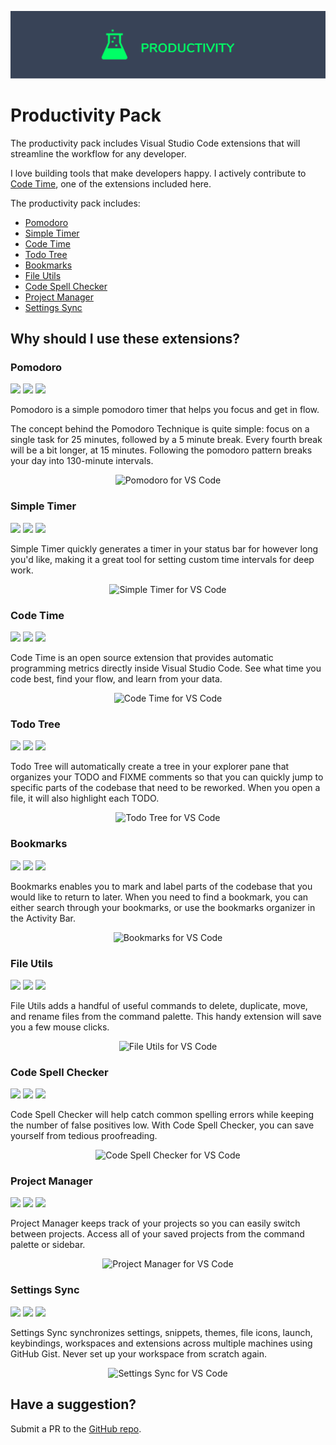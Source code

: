 ![Banner](banner.png)

# Productivity Pack

The productivity pack includes Visual Studio Code extensions that will streamline the workflow for any developer. 

I love building tools that make developers happy. I actively contribute to [Code Time](https://marketplace.visualstudio.com/items?itemName=softwaredotcom.swdc-vscode), one of the extensions included here.

The productivity pack includes: 

* [Pomodoro](https://marketplace.visualstudio.com/items?itemName=cosminalco.pomodoro)
* [Simple Timer](https://marketplace.visualstudio.com/items?itemName=burkeholland.simple-timer)
* [Code Time](https://marketplace.visualstudio.com/items?itemName=softwaredotcom.swdc-vscode)
* [Todo Tree](https://marketplace.visualstudio.com/items?itemName=Gruntfuggly.todo-tree)
* [Bookmarks](https://marketplace.visualstudio.com/items?itemName=alefragnani.Bookmarks)
* [File Utils](https://marketplace.visualstudio.com/items?itemName=sleistner.vscode-fileutils)
* [Code Spell Checker](https://marketplace.visualstudio.com/items?itemName=streetsidesoftware.code-spell-checker)
* [Project Manager](https://marketplace.visualstudio.com/items?itemName=alefragnani.project-manager)
* [Settings Sync](https://marketplace.visualstudio.com/items?itemName=Shan.code-settings-sync)


## Why should I use these extensions? 

### Pomodoro

[![](https://vsmarketplacebadge.apphb.com/version-short/cosminalco.pomodoro.svg)](https://marketplace.visualstudio.com/items?itemName=cosminalco.pomodoro) 
[![](https://vsmarketplacebadge.apphb.com/installs-short/cosminalco.pomodoro.svg)](https://marketplace.visualstudio.com/items?itemName=cosminalco.pomodoro) 
[![](https://vsmarketplacebadge.apphb.com/rating-short/cosminalco.pomodoro.svg)](https://marketplace.visualstudio.com/items?itemName=cosminalco.pomodoro)

Pomodoro is a simple pomodoro timer that helps you focus and get in flow. 

The concept behind the Pomodoro Technique is quite simple: focus on a single task for 25 minutes, followed by a 5 minute break. Every fourth break will be a bit longer, at 15 minutes. Following the pomodoro pattern breaks your day into 130-minute intervals.

<p align="center" style="margin: 0 10%">
  <img src="https://github.com/cosminalco/pomodoro-vscode/raw/master/images/pomodoro.gif" alt="Pomodoro for VS Code" />
</p>

### Simple Timer

[![](https://vsmarketplacebadge.apphb.com/version-short/burkeholland.simple-timer.svg)](https://marketplace.visualstudio.com/items?itemName=burkeholland.simple-timer) 
[![](https://vsmarketplacebadge.apphb.com/installs-short/burkeholland.simple-timer.svg)](https://marketplace.visualstudio.com/items?itemName=burkeholland.simple-timer) 
[![](https://vsmarketplacebadge.apphb.com/rating-short/burkeholland.simple-timer.svg)](https://marketplace.visualstudio.com/items?itemName=burkeholland.simple-timer)

Simple Timer quickly generates a timer in your status bar for however long you'd like, making it a great tool for setting custom time intervals for deep work. 

<p align="center" style="margin: 0 10%">
  <img src="https://i.imgur.com/LONhxX5.png" alt="Simple Timer for VS Code" />
</p>

### Code Time

[![](https://vsmarketplacebadge.apphb.com/version-short/softwaredotcom.swdc-vscode.svg)](https://marketplace.visualstudio.com/items?itemName=softwaredotcom.swdc-vscode) 
[![](https://vsmarketplacebadge.apphb.com/installs-short/softwaredotcom.swdc-vscode.svg)](https://marketplace.visualstudio.com/items?itemName=softwaredotcom.swdc-vscode) 
[![](https://vsmarketplacebadge.apphb.com/rating-short/softwaredotcom.swdc-vscode.svg)](https://marketplace.visualstudio.com/items?itemName=softwaredotcom.swdc-vscode)

Code Time is an open source extension that provides automatic programming metrics directly inside Visual Studio Code. See what time you code best, find your flow, and learn from your data. 

<p align="center" style="margin: 0 10%">
  <img src="https://s3-us-west-1.amazonaws.com/swdc-static-assets/vs-code-dashboard.gif" alt="Code Time for VS Code" />
</p>

### Todo Tree

[![](https://vsmarketplacebadge.apphb.com/version-short/Gruntfuggly.todo-tree.svg)](https://marketplace.visualstudio.com/items?itemName=Gruntfuggly.todo-tree) 
[![](https://vsmarketplacebadge.apphb.com/installs-short/Gruntfuggly.todo-tree.svg)](https://marketplace.visualstudio.com/items?itemName=Gruntfuggly.todo-tree) 
[![](https://vsmarketplacebadge.apphb.com/rating-short/Gruntfuggly.todo-tree.svg)](https://marketplace.visualstudio.com/items?itemName=Gruntfuggly.todo-tree)

Todo Tree will automatically create a tree in your explorer pane that organizes your TODO and FIXME comments so that you can quickly jump to specific parts of the codebase that need to be reworked. When you open a file, it will also highlight each TODO.

<p align="center" style="margin: 0 10%">
  <img src="https://raw.githubusercontent.com/Gruntfuggly/todo-tree/master/resources/screenshot.png" alt="Todo Tree for VS Code" />
</p>

### Bookmarks

[![](https://vsmarketplacebadge.apphb.com/version-short/alefragnani.Bookmarks.svg)](https://marketplace.visualstudio.com/items?itemName=alefragnani.Bookmarks) 
[![](https://vsmarketplacebadge.apphb.com/installs-short/alefragnani.Bookmarks.svg)](https://marketplace.visualstudio.com/items?itemName=alefragnani.Bookmarks) 
[![](https://vsmarketplacebadge.apphb.com/rating-short/alefragnani.Bookmarks.svg)](https://marketplace.visualstudio.com/items?itemName=alefragnani.Bookmarks)

Bookmarks enables you to mark and label parts of the codebase that you would like to return to later. When you need to find a bookmark, you can either search through your bookmarks, or use the bookmarks organizer in the Activity Bar. 

<p align="center" style="margin: 0 10%">
  <img src="https://github.com/alefragnani/vscode-bookmarks/raw/master/images/bookmarks-toggle-labeled.gif" alt="Bookmarks for VS Code" />
</p>

### File Utils

[![](https://vsmarketplacebadge.apphb.com/version-short/sleistner.vscode-fileutils.svg)](https://marketplace.visualstudio.com/items?itemName=sleistner.vscode-fileutils) 
[![](https://vsmarketplacebadge.apphb.com/installs-short/sleistner.vscode-fileutils.svg)](https://marketplace.visualstudio.com/items?itemName=sleistner.vscode-fileutils) 
[![](https://vsmarketplacebadge.apphb.com/rating-short/sleistner.vscode-fileutils.svg)](https://marketplace.visualstudio.com/items?itemName=sleistner.vscode-fileutils)

File Utils adds a handful of useful commands to delete, duplicate, move, and rename files from the command palette. This handy extension will save you a few mouse clicks. 

<p align="center" style="margin: 0 10%">
  <img src="https://github.com/sleistner/vscode-fileutils/raw/master/images/howto.png" alt="File Utils for VS Code" />
</p>

### Code Spell Checker

[![](https://vsmarketplacebadge.apphb.com/version-short/streetsidesoftware.code-spell-checker.svg)](https://marketplace.visualstudio.com/items?itemName=streetsidesoftware.code-spell-checker) 
[![](https://vsmarketplacebadge.apphb.com/installs-short/streetsidesoftware.code-spell-checker.svg)](https://marketplace.visualstudio.com/items?itemName=streetsidesoftware.code-spell-checker) 
[![](https://vsmarketplacebadge.apphb.com/rating-short/streetsidesoftware.code-spell-checker.svg)](https://marketplace.visualstudio.com/items?itemName=streetsidesoftware.code-spell-checker)

Code Spell Checker will help catch common spelling errors while keeping the number of false positives low. With Code Spell Checker, you can save yourself from tedious proofreading. 

<p align="center" style="margin: 0 10%">
  <img src="https://raw.githubusercontent.com/Jason-Rev/vscode-spell-checker/master/packages/client/images/example.gif" alt="Code Spell Checker for VS Code" />
</p>

### Project Manager

[![](https://vsmarketplacebadge.apphb.com/version-short/alefragnani.project-manager.svg)](https://marketplace.visualstudio.com/items?itemName=alefragnani.project-manager) 
[![](https://vsmarketplacebadge.apphb.com/installs-short/alefragnani.project-manager.svg)](https://marketplace.visualstudio.com/items?itemName=alefragnani.project-manager) 
[![](https://vsmarketplacebadge.apphb.com/rating-short/alefragnani.project-manager.svg)](https://marketplace.visualstudio.com/items?itemName=alefragnani.project-manager)

Project Manager keeps track of your projects so you can easily switch between projects. Access all of your saved projects from the command palette or sidebar. 

<p align="center" style="margin: 0 10%">
  <img src="" alt="Project Manager for VS Code" />
</p>

### Settings Sync

[![](https://vsmarketplacebadge.apphb.com/version-short/Shan.code-settings-sync.svg)](https://marketplace.visualstudio.com/items?itemName=Shan.code-settings-sync) 
[![](https://vsmarketplacebadge.apphb.com/installs-short/Shan.code-settings-sync.svg)](https://marketplace.visualstudio.com/items?itemName=Shan.code-settings-sync) 
[![](https://vsmarketplacebadge.apphb.com/rating-short/Shan.code-settings-sync.svg)](https://marketplace.visualstudio.com/items?itemName=Shan.code-settings-sync)

Settings Sync synchronizes settings, snippets, themes, file icons, launch, keybindings, workspaces and extensions across multiple machines using GitHub Gist. Never set up your workspace from scratch again. 

<p align="center" style="margin: 0 10%">
  <img src="https://media.giphy.com/media/xT9Iglsi3CS9noE8tW/source.gif" alt="Settings Sync for VS Code" />
</p>

## Have a suggestion? 

Submit a PR to the [GitHub repo](https://github.com/geoffstevens8/productivity-pack). 
